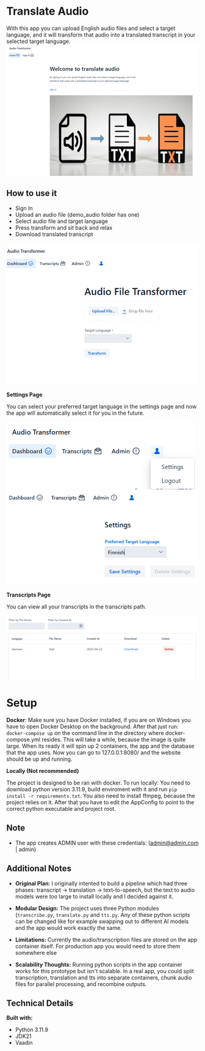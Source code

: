 # Translate Audio
With this app you can upload English audio files and select a target language, and it will transform that audio into a translated transcript in your selected target language.
![Hope Page](imgs/homepage.jpg)


## How to use it
- Sign In
- Upload an audio file (demo_audio folder has one)
- Select audio file and target language
- Press transform and sit back and relax
- Download translated transcript

![Dashboard Page](imgs/transformPage.jpg)

**Settings Page** 

You can select your preferred target language in the settings page and now the app will automatically select it for you in the future.

![Profile Icon](imgs/profileIcon.jpg)
![Settings Page](imgs/settings.jpg)


**Transcripts Page**

You can view all your transcripts in the transcripts path.

![Transcripts Page](imgs/TranscriptsPage.jpg)


# Setup
**Docker**: 
Make sure you have Docker installed, if you are on Windows you have to open Docker Desktop on the background. After that just run: `docker-compose up` on the command line in the directory where docker-compose.yml resides. This will take a while, because the image is quite large. When its ready it will spin up 2 containers, the app and the database that the app uses. Now you can go to 127.0.0.1:8080/ and the website should be up and running.

**Locally (Not recommended)**

The project is designed to be ran with docker. To run locally: You need to download python version 3.11.9, build enviroment with it and run `pip install -r requirements.txt`. You also need to install ffmpeg, because the project relies on it. After that you have to edit the AppConfig to point to the correct python executable and project root.

## Note
- The app creates ADMIN user with these credentials: (admin@admin.com | admin)

## Additional Notes
- **Original Plan**: I originally intented to build a pipeline which had three phases: transcript -> translation -> text-to-speech, but the text to audio models were too large to install locally and I decided against it.

- **Modular Design:** The project uses three Python modules (`transcribe.py`, `translate.py` and `tts.py`. Any of these python scripts can be changed like for example swapping out to different AI models and the app would work exactly the same.

- **Limitations:** Currently the audio/transcription files are stored on the app container itself. For production app you would need to store them somewhere else

- **Scalability Thoughts:** Running python scripts in the app container works for this prototype but isn't scalable. In a real app, you could split transcription, translation and tts into separate containers, chunk audio files for parallel processing, and recombine outputs.

## Technical Details
**Built with:** 
- Python 3.11.9
- JDK21
- Vaadin